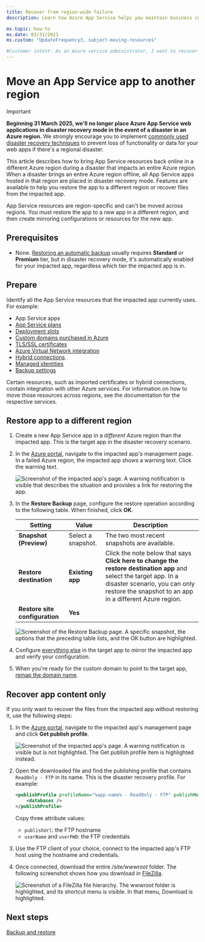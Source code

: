 ```yaml
---
title: Recover from region-wide failure
description: Learn how Azure App Service helps you maintain business continuity and disaster recovery (BCDR) capabilities. Recover your app from a region-wide failure in Azure.

ms.topic: how-to
ms.date: 03/31/2023
ms.custom: "UpdateFrequency3, subject-moving-resources"

#Customer intent: As an Azure service administrator, I want to recover my App Service app from a region-wide failure in Azure.
---
```

# Move an App Service app to another region

> [!IMPORTANT]
> **Beginning 31 March 2025, we'll no longer place Azure App Service web applications in disaster recovery mode in the event of a disaster in an Azure region.** We strongly encourage you to implement [commonly used disaster recovery techniques](./overview-disaster-recovery.md) to prevent loss of functionality or data for your web apps if there's a regional disaster.

This article describes how to bring App Service resources back online in a different Azure region during a disaster that impacts an entire Azure region. When a disaster brings an entire Azure region offline, all App Service apps hosted in that region are placed in disaster recovery mode. Features are available to help you restore the app to a different region or recover files from the impacted app.

App Service resources are region-specific and can't be moved across regions. You must restore the app to a new app in a different region, and then create mirroring configurations or resources for the new app.



## Prerequisites

- None. [Restoring an automatic backup](manage-backup.md#restore-a-backup) usually requires **Standard** or **Premium** tier, but in disaster recovery mode, it's automatically enabled for your impacted app, regardless which tier the impacted app is in.

## Prepare

Identify all the App Service resources that the impacted app currently uses. For example:

- App Service apps
- [App Service plans](overview-hosting-plans.md)
- [Deployment slots](deploy-staging-slots.md)
- [Custom domains purchased in Azure](manage-custom-dns-buy-domain.md)
- [TLS/SSL certificates](configure-ssl-certificate.md)
- [Azure Virtual Network integration](./overview-vnet-integration.md)
- [Hybrid connections](app-service-hybrid-connections.md).
- [Managed identities](overview-managed-identity.md)
- [Backup settings](manage-backup.md)

Certain resources, such as imported certificates or hybrid connections, contain integration with other Azure services. For information on how to move those resources across regions, see the documentation for the respective services.

## Restore app to a different region

1. Create a new App Service app in a *different* Azure region than the impacted app. This is the target app in the disaster recovery scenario.

1. In the [Azure portal](https://portal.azure.com), navigate to the impacted app's management page. In a failed Azure region, the impacted app shows a warning text. Click the warning text.

    ![Screenshot of the impacted app's page. A warning notification is visible that describes the situation and provides a link for restoring the app.](media/manage-disaster-recovery/restore-start.png)

1. In the **Restore Backup** page, configure the restore operation according to the following table. When finished, click **OK**.

   | Setting | Value | Description |
   |-|-|-|
   | **Snapshot (Preview)** | Select a snapshot. | The two most recent snapshots are available. |
   | **Restore destination** | **Existing app** | Click the note below that says **Click here to change the restore destination app** and select the target app. In a disaster scenario, you can only restore the snapshot to an app in a different Azure region. |
   | **Restore site configuration** | **Yes** | |

    ![Screenshot of the Restore Backup page. A specific snapshot, the options that the preceding table lists, and the OK button are highlighted.](media/manage-disaster-recovery/restore-configure.png)

3. Configure [everything else](#prepare) in the target app to mirror the impacted app and verify your configuration.

4. When you're ready for the custom domain to point to the target app, [remap the domain name](manage-custom-dns-migrate-domain.md#4-remap-the-active-dns-name).

## Recover app content only

If you only want to recover the files from the impacted app without restoring it, use the following steps:

1. In the [Azure portal](https://portal.azure.com), navigate to the impacted app's management page and click **Get publish profile**.

    ![Screenshot of the impacted app's page. A warning notification is visible but is not highlighted. The Get publish profile item is highlighted instead.](media/manage-disaster-recovery/get-publish-profile.png)

1. Open the downloaded file and find the publishing profile that contains `ReadOnly - FTP` in its name. This is the disaster recovery profile. For example:

    ```xml
    <publishProfile profileName="%app-name% - ReadOnly - FTP" publishMethod="FTP" publishUrl="ftp://%ftp-site%/site/wwwroot" ftpPassiveMode="True" userName="%app-name%\$%app-name%" userPWD="" destinationAppUrl="http://%app-name%.azurewebsites.net" SQLServerDBConnectionString="" mySQLDBConnectionString="" hostingProviderForumLink="" controlPanelLink="http://windows.azure.com" webSystem="WebSites">
        <databases />
    </publishProfile>
    ```
    
    Copy three attribute values: 
        
    - `publishUrl`: the FTP hostname
    - `userName` and `userPWD`: the FTP credentials

1. Use the FTP client of your choice, connect to the impacted app's FTP host using the hostname and credentials.

1. Once connected, download the entire */site/wwwroot* folder. The following screenshot shows how you download in [FileZilla](https://filezilla-project.org/).

    ![Screenshot of a FileZilla file hierarchy. The wwwroot folder is highlighted, and its shortcut menu is visible. In that menu, Download is highlighted.](media/manage-disaster-recovery/download-content.png)

## Next steps
[Backup and restore](manage-backup.md)
